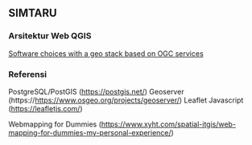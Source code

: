 ## SIMTARU

### Arsitektur Web QGIS
[Software choices with a geo stack based on OGC services](http://geo.ifip.tuwien.ac.at/imak/2009/stack_workshop/doc/_images/stack.png)








### Referensi
PostgreSQL/PostGIS (https://postgis.net/)
Geoserver (https://https://www.osgeo.org/projects/geoserver/)
Leaflet Javascript (https://leafletjs.com/)

Webmapping for Dummies (https://www.xyht.com/spatial-itgis/web-mapping-for-dummies-my-personal-experience/)
